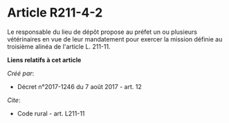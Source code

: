 # Article R211-4-2

Le responsable du lieu de dépôt propose au préfet un ou plusieurs vétérinaires en vue de leur mandatement pour exercer la
mission définie au troisième alinéa de l'article L. 211-11.

**Liens relatifs à cet article**

_Créé par_:

  - Décret n°2017-1246 du 7 août 2017 - art. 12

_Cite_:

  - Code rural - art. L211-11
